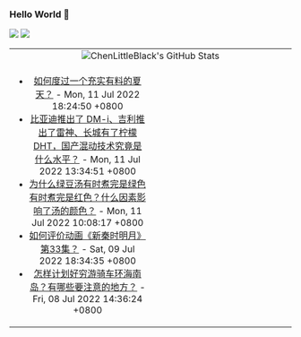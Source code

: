 ### Hello World 👋

[![](https://img.shields.io/badge/@ChenLittleBlack-1a6c81?style=flat&logo=java&logoColor=1a6c81&label=Java&colorA=ffffff)](https://www.java.com/)
[![](https://img.shields.io/badge/@ChenLittleBlack-41b883?style=flat&logo=vuedotjs&logoColor=41b883&label=Vue&colorA=ffffff)](https://cn.vuejs.org/)

<table>
<tr>
<td colspan="2" style="text-align: center;">
<img alt="ChenLittleBlack's GitHub Stats" src="https://github-readme-stats.vercel.app/api?username=ChenLittleBlack&show_icons=true&icon_color=CE1D2D&text_color=718096&bg_color=ffffff&hide_title=true" />
</td>
</tr>
<tr>
<td align="center" valign="middle">

<!-- START_SECTION:blog -->
* <a href='http://www.zhihu.com/question/542718098/answer/2569400484?utm_campaign=rss&utm_medium=rss&utm_source=rss&utm_content=title' target='_blank'>如何度过一个充实有料的夏天？</a> - Mon, 11 Jul 2022 18:24:50 +0800
* <a href='http://www.zhihu.com/question/531029649/answer/2554718172?utm_campaign=rss&utm_medium=rss&utm_source=rss&utm_content=title' target='_blank'>比亚迪推出了 DM-i、吉利推出了雷神、长城有了柠檬 DHT，国产混动技术究竟是什么水平？</a> - Mon, 11 Jul 2022 13:34:51 +0800
* <a href='http://www.zhihu.com/question/539023926/answer/2561210507?utm_campaign=rss&utm_medium=rss&utm_source=rss&utm_content=title' target='_blank'>为什么绿豆汤有时煮完是绿色有时煮完是红色？什么因素影响了汤的颜色？</a> - Mon, 11 Jul 2022 10:08:17 +0800
* <a href='http://www.zhihu.com/question/542267596/answer/2565270277?utm_campaign=rss&utm_medium=rss&utm_source=rss&utm_content=title' target='_blank'>如何评价动画《新秦时明月》第33集？</a> - Sat, 09 Jul 2022 18:34:35 +0800
* <a href='http://www.zhihu.com/question/19776522/answer/2478056578?utm_campaign=rss&utm_medium=rss&utm_source=rss&utm_content=title' target='_blank'>怎样计划好穷游骑车环海南岛？有哪些要注意的地方？</a> - Fri, 08 Jul 2022 14:36:24 +0800
<!-- END_SECTION:blog -->

</td>
<td valign="middle" width="50%">

<!-- START_SECTION:douban -->

<!-- END_SECTION:douban -->

</td>
</tr>
</table>
